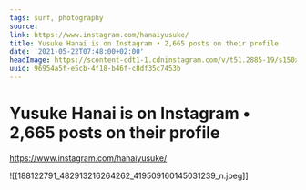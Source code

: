 ```yaml
---
tags: surf, photography
source:
link: https://www.instagram.com/hanaiyusuke/
title: Yusuke Hanai is on Instagram • 2,665 posts on their profile
date: '2021-05-22T07:48:00+02:00'
headImage: https://scontent-cdt1-1.cdninstagram.com/v/t51.2885-19/s150x150/188122791_482913216264262_419509160145031239_n.jpg?_nc_ht=scontent-cdt1-1.cdninstagram.com&_nc_ohc=Z0y_ZGAXSeoAX8SD3Hy&edm=ABfd0MgBAAAA&ccb=7-4&oh=e66052a1f278dd480a70a6ca7f8b1dc2&oe=61817A9D&_nc_sid=7bff83
uuid: 96954a5f-e5cb-4f18-b46f-c8df35c7453b
---
```


# Yusuke Hanai is on Instagram • 2,665 posts on their profile
https://www.instagram.com/hanaiyusuke/

![[188122791_482913216264262_419509160145031239_n.jpeg]]
